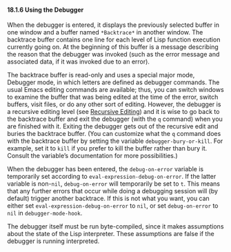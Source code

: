 

#### 18.1.6 Using the Debugger

When the debugger is entered, it displays the previously selected buffer in one window and a buffer named `*Backtrace*` in another window. The backtrace buffer contains one line for each level of Lisp function execution currently going on. At the beginning of this buffer is a message describing the reason that the debugger was invoked (such as the error message and associated data, if it was invoked due to an error).

The backtrace buffer is read-only and uses a special major mode, Debugger mode, in which letters are defined as debugger commands. The usual Emacs editing commands are available; thus, you can switch windows to examine the buffer that was being edited at the time of the error, switch buffers, visit files, or do any other sort of editing. However, the debugger is a recursive editing level (see [Recursive Editing](Recursive-Editing.html)) and it is wise to go back to the backtrace buffer and exit the debugger (with the `q` command) when you are finished with it. Exiting the debugger gets out of the recursive edit and buries the backtrace buffer. (You can customize what the `q` command does with the backtrace buffer by setting the variable `debugger-bury-or-kill`. For example, set it to `kill` if you prefer to kill the buffer rather than bury it. Consult the variable’s documentation for more possibilities.)

When the debugger has been entered, the `debug-on-error` variable is temporarily set according to `eval-expression-debug-on-error`. If the latter variable is non-`nil`, `debug-on-error` will temporarily be set to `t`. This means that any further errors that occur while doing a debugging session will (by default) trigger another backtrace. If this is not what you want, you can either set `eval-expression-debug-on-error` to `nil`, or set `debug-on-error` to `nil` in `debugger-mode-hook`.

The debugger itself must be run byte-compiled, since it makes assumptions about the state of the Lisp interpreter. These assumptions are false if the debugger is running interpreted.

